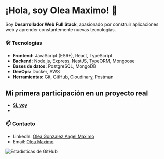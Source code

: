 # ¡Hola, soy Olea Maximo! 👋

Soy **Desarrollador Web Full Stack**, apasionado por construir aplicaciones web y aprender constantemente nuevas tecnologías.

### 🛠 Tecnologías
- **Frontend:** JavaScript (ES6+), React, TypeScript
- **Backend:** Node.js, Express, NestJS, TypeORM, Mongoose
- **Bases de datos:** PostgreSQL, MongoDB
- **DevOps:** Docker, AWS
- **Herramientas:** Git, GitHub, Cloudinary, Postman

## Mi primera participación en un proyecto real
- **[Sí, voy](https://sivoy.com/)**
- 
### 📫 Contacto
- LinkedIn: [Olea Gonzalez Angel Maximo](www.linkedin.com/in/angel-maximo-olea-gonzález-631943307)
- Email: [Olea Maximo](olea.maximo17@gmail.com)

![Estadísticas de GitHub](https://github-readme-stats.vercel.app/api?username=Maxi161&show_icons=true&theme=radical)
